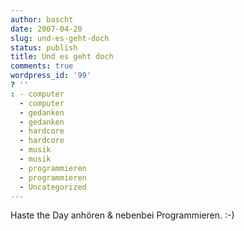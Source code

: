 ```yaml
---
author: bascht
date: 2007-04-20
slug: und-es-geht-doch
status: publish
title: Und es geht doch
comments: true
wordpress_id: '99'
? ''
: - computer
  - computer
  - gedanken
  - gedanken
  - hardcore
  - hardcore
  - musik
  - musik
  - programmieren
  - programmieren
  - Uncategorized
---
```


Haste the Day anhören & nebenbei Programmieren. :-)


